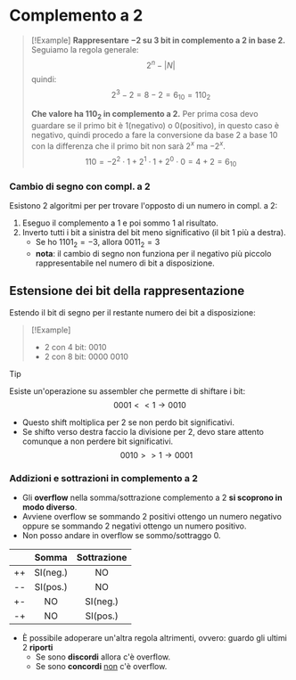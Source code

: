 # Complemento a 2

>[!Example]
>**Rappresentare $-2$ su $3$ bit in complemento a 2 in base 2.**
>Seguiamo la regola generale:
>$$2^n-|N|$$
>quindi:
>$$2^3-2=8-2=6_{10}=110_2$$
>
>**Che valore ha $110_2$ in complemento a 2.**
>Per prima cosa devo guardare se il primo bit è 1(negativo) o 0(positivo), in questo caso è negativo, quindi procedo a fare la conversione da base 2 a base 10 con la differenza che il primo bit non sarà $2^x$ ma $-2^x$.
>$$110=-2^2\cdot 1 + 2^1\cdot 1 + 2^0\cdot 0=4+2=6_{10}$$

### Cambio di segno con compl. a 2
Esistono 2 algoritmi per per trovare l'opposto di un numero in compl. a 2:
1. Eseguo il complemento a 1 e poi sommo 1 al risultato.
2. Inverto tutti i bit a sinistra del bit meno significativo (il bit 1 più a destra).
	- Se ho $1101_2=-3$, allora $0011_2=3$ 
	- **nota**: il cambio di segno non funziona per il negativo più piccolo rappresentabile nel numero di bit a disposizione.

## Estensione dei bit della rappresentazione
Estendo il bit di segno per il restante numero dei bit a disposizione:
>[!Example]
>- 2 con 4 bit: 0010
>- 2 con 8 bit: 0000 0010

>[!Tip]
>Esiste un'operazione su assembler che permette di shiftare i bit:
>$$0001<<1 \rightarrow 0010$$
>- Questo shift moltiplica per 2 se non perdo bit significativi.
>- Se shifto verso destra faccio la divisione per 2, devo stare attento comunque a non perdere bit significativi.
>$$0010>>1 \rightarrow 0001$$

### Addizioni e sottrazioni in complemento a 2
- Gli **overflow** nella somma/sottrazione complemento a 2 **si scoprono in modo diverso**.
- Avviene overflow se sommando 2 positivi ottengo un numero negativo oppure se sommando 2 negativi ottengo un numero positivo.
- Non posso andare in overflow se sommo/sottraggo 0.

|    |   Somma  | Sottrazione |
|----|:--------:|:-----------:|
| ++ | SI(neg.) |      NO     |
| -- | SI(pos.) |      NO     |
| +- |    NO    |   SI(neg.)  |
| -+ |    NO    |   SI(pos.)  |
- È possibile adoperare un'altra regola altrimenti, ovvero: guardo gli ultimi 2 **riporti**
	- Se sono **discordi** allora c'è overflow.
	- Se sono **concordi** <u>non</u> c'è overflow.



